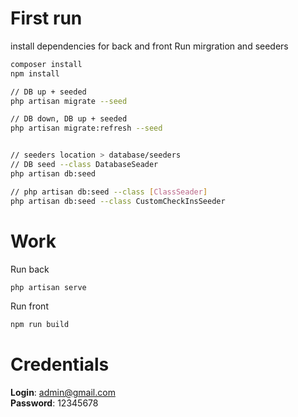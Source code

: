 # First run
install dependencies for back and front
Run mirgration and seeders
```bash
composer install
npm install

// DB up + seeded
php artisan migrate --seed 

// DB down, DB up + seeded
php artisan migrate:refresh --seed 


// seeders location > database/seeders
// DB seed --class DatabaseSeader
php artisan db:seed

// php artisan db:seed --class [ClassSeader]
php artisan db:seed --class CustomCheckInsSeeder
```


# Work

Run back
```bash
php artisan serve
```

Run front

```bash
npm run build
```


# Credentials

**Login**: admin@gmail.com \
**Password**: 12345678


